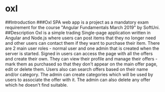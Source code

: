 # oxl
##Introduction
###Oxl SPA web app is a project as a mandatory exam requirement for the course "Angular Fundamentals March 2019" by SoftUni.
##Description
Oxl is a simple trading Single-page application written in Angular and Node.js where users can post items that they no longer need and other users can contact them if they want to purchase their item. There are 2 main user roles - normal user and one admin that is created when the server is started. Signed in users can access the page with all the offers and create their own. They can view their profile and manage their offers - mark them as purchased so that they don't appear on the main offer page, edit or delete them. Users also can search offers based on their name and/or category. The admin can create categories which will be used by users to associate the offer with it. The admin can also delete any offer which he doesn't find suitable.
